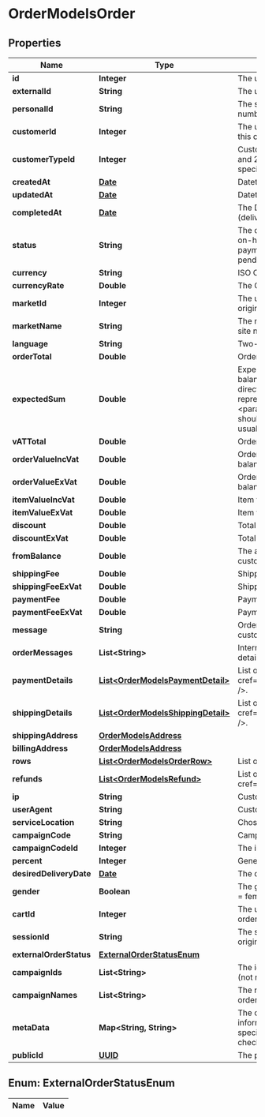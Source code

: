 

# OrderModelsOrder

## Properties

Name | Type | Description | Notes
------------ | ------------- | ------------- | -------------
**id** | **Integer** | The unique identifier for this order. |  [optional]
**externalId** | **String** | The unique external identifier for this order. |  [optional]
**personalId** | **String** | The social security number, or organisational number of the customer. |  [optional]
**customerId** | **Integer** | The unique identifier of the customer placing this order. |  [optional]
**customerTypeId** | **Integer** | Customer type. Usually 1 for private customers and 2 for companies. This field is customer specific |  [optional]
**createdAt** | [**Date**](Date.md) | Datetime when the order was created. |  [optional]
**updatedAt** | [**Date**](Date.md) | Datetime when the order was last updated. |  [optional]
**completedAt** | [**Date**](Date.md) | The DateTime when the order was completed (delivered, payed). |  [optional]
**status** | **String** | The order status. Possbile values: cancelled, on-hold, inactive, refunded, partial,  pending-payment, out-of-stock, backorder, completed, pending. |  [optional]
**currency** | **String** | ISO Currency code. |  [optional]
**currencyRate** | **Double** | The Currency Rate to SEK. |  [optional]
**marketId** | **Integer** | The unique identifier for the market this order originates from. |  [optional]
**marketName** | **String** | The market name. Usually this is the equal to the site name. |  [optional]
**language** | **String** | Two-letter Language code. |  [optional]
**orderTotal** | **Double** | Order total. |  [optional]
**expectedSum** | **Double** | Expected total sum to be paid after discount and balance.   &lt;para&gt;The value is usually taken directly from the payment provider and represents the actual reserved amount.&lt;/para&gt;&lt;para&gt;If this differs from OrderTotal, actions should be taken to ensure they match. This usually happens due to rounding.&lt;/para&gt; |  [optional]
**vATTotal** | **Double** | Order VAT total. |  [optional]
**orderValueIncVat** | **Double** | Order value inc vat after discount but before balance |  [optional]
**orderValueExVat** | **Double** | Order value ex vat after discount but before balance |  [optional]
**itemValueIncVat** | **Double** | Item value inc vat excluding fees and discount |  [optional]
**itemValueExVat** | **Double** | Item value ex vat excluding fees and discount |  [optional]
**discount** | **Double** | Total discount inc vat. |  [optional]
**discountExVat** | **Double** | Total discount ex vat. |  [optional]
**fromBalance** | **Double** | The amount which was withdrawn from the customers balance inc vat. |  [optional]
**shippingFee** | **Double** | Shipping fee inc vat. |  [optional]
**shippingFeeExVat** | **Double** | Shipping fee ex vat. |  [optional]
**paymentFee** | **Double** | Payment fee inc vat. |  [optional]
**paymentFeeExVat** | **Double** | Payment fee ex vat. |  [optional]
**message** | **String** | Order message. Can contain instructions from customer or added details about the order. |  [optional]
**orderMessages** | **List&lt;String&gt;** | Internal order messages. Can contain internal details about the order. |  [optional]
**paymentDetails** | [**List&lt;OrderModelsPaymentDetail&gt;**](OrderModelsPaymentDetail.md) | List of payment details &lt;seealso cref&#x3D;\&quot;T:Order.Models.PaymentDetail\&quot; /&gt;. |  [optional]
**shippingDetails** | [**List&lt;OrderModelsShippingDetail&gt;**](OrderModelsShippingDetail.md) | List of shipping details &lt;seealso cref&#x3D;\&quot;T:Order.Models.ShippingDetail\&quot; /&gt;. |  [optional]
**shippingAddress** | [**OrderModelsAddress**](OrderModelsAddress.md) |  |  [optional]
**billingAddress** | [**OrderModelsAddress**](OrderModelsAddress.md) |  |  [optional]
**rows** | [**List&lt;OrderModelsOrderRow&gt;**](OrderModelsOrderRow.md) | List of order rows |  [optional]
**refunds** | [**List&lt;OrderModelsRefund&gt;**](OrderModelsRefund.md) | List of order refunds &lt;seealso cref&#x3D;\&quot;T:Order.Models.Refund\&quot; /&gt;. |  [optional]
**ip** | **String** | Customer IP-number. |  [optional]
**userAgent** | **String** | Customer User Agent. |  [optional]
**serviceLocation** | **String** | Chosen service location. |  [optional]
**campaignCode** | **String** | Campaign code applied to the order. |  [optional]
**campaignCodeId** | **Integer** | The internal id of the applied campaign code. |  [optional]
**percent** | **Integer** | General percent discount applied to the order. |  [optional]
**desiredDeliveryDate** | [**Date**](Date.md) | The desired delivery date of the order. |  [optional]
**gender** | **Boolean** | The gender of the customer. True &#x3D; male, False &#x3D; female, null &#x3D; unknown. |  [optional]
**cartId** | **Integer** | The unique identifier for the cart from which this order originates. |  [optional]
**sessionId** | **String** | The session id for the from which this order originates. |  [optional]
**externalOrderStatus** | [**ExternalOrderStatusEnum**](#ExternalOrderStatusEnum) |  |  [optional]
**campaignIds** | **List&lt;String&gt;** | The ids for the campaigns applied to this order (not rows) |  [optional]
**campaignNames** | **List&lt;String&gt;** | The names for the campaigns applied to this order (not rows) |  [optional]
**metaData** | **Map&lt;String, String&gt;** | The order meta data to store additional information about the order. Eg. customer specific shipping data to include for nShift checkout (former UDC) shipments |  [optional]
**publicId** | [**UUID**](UUID.md) | The public id of this order. |  [optional]


## Enum: ExternalOrderStatusEnum

Name | Value
---- | -----




